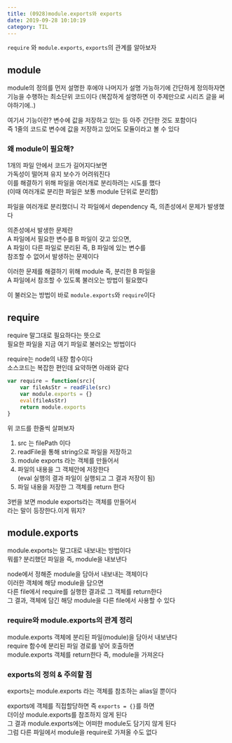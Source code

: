 ```yaml
---
title: (0928)module.exports와 exports
date: 2019-09-28 10:10:19
category: TIL
---
```


`require` 와 `module.exports`, `exports`의 관계를 알아보자

## module

module의 정의를 먼저 설명한 후에야 나머지가 설명 가능하기에
간단하게 정의하자면 기능을 수행하는 최소단위 코드이다
(복잡하게 설명하면 이 주제만으로 시리즈 글을 써야하기에..)

여기서 기능이란? 변수에 값을 저장하고 있는 등 아주 간단한 것도 포함이다  
즉 1줄의 코드로 변수에 값을 저장하고 있어도 모듈이라고 볼 수 있다

### 왜 module이 필요해?

1개의 파일 안에서 코드가 길어지다보면  
가독성이 떨어져 유지 보수가 어려워진다  
이를 해결하기 위해 파일을 여러개로 분리하려는 시도를 했다  
(이때 여러개로 분리한 파일은 보통 module 단위로 분리함)

파일을 여러개로 분리했더니
각 파일에서 dependency 즉, 의존성에서 문제가 발생했다

의존성에서 발생한 문제란  
A 파일에서 필요한 변수를 B 파일이 갖고 있으면,  
A 파일이 다른 파일로 분리된 즉, B 파일에 있는 변수를  
참조할 수 없어서 발생하는 문제이다

이러한 문제를 해결하기 위해 module 즉, 분리한 B 파일을  
A 파일에서 참조할 수 있도록 불러오는 방법이 필요했다

이 불러오는 방법이 바로 `module.exports`와 `require`이다

## require

require 말그대로 필요하다는 뜻으로  
필요한 파일을 지금 여기 파일로 불러오는 방법이다

require는 node의 내장 함수이다  
소스코드는 복잡한 편인데 요약하면 아래와 같다

```js
var require = function(src){
    var fileAsStr = readFile(src)
    var module.exports = {}
    eval(fileAsStr)
    return module.exports
}
```

위 코드를 한줄씩 살펴보자

1. src 는 filePath 이다
2. readFile을 통해 string으로 파일을 저장하고
3. module exports 라는 객체를 만들어서
4. 파일의 내용을 그 객체안에 저장한다  
   (eval 실행의 결과 파일이 실행되고 그 결과 저장이 됨)
5. 파일 내용을 저장한 그 객체를 return 한다

3번을 보면 module exports라는 객체를 만들어서  
라는 말이 등장한다.이게 뭐지?

## module.exports

module.exports는 말그대로 내보내는 방법이다  
뭐를? 분리했던 파일을 즉, module을 내보낸다

node에서 정해준 module을 담아서 내보내는 객체이다  
이러한 객체에 해당 module을 담으면  
다른 file에서 require를 실행한 결과로 그 객체를 return한다  
그 결과, 객체에 담긴 해당 module을 다른 file에서 사용할 수 있다

### require와 module.exports의 관계 정리

module.exports 객체에 분리된 파일(module)을 담아서 내보낸다  
require 함수에 분리된 파일 경로를 넣어 호출하면  
module.exports 객체를 return한다 즉, module을 가져온다

### exports의 정의 & 주의할 점

exports는 module.exports 라는 객체를 참조하는 alias일 뿐이다

exports에 객체를 직접할당하면 즉 `exports = {}`를 하면  
더이상 module.exports를 참조하지 않게 된다  
그 결과 module.exports에는 어떠한 module도 담기지 않게 된다  
그럼 다른 파일에서 module을 require로 가져올 수도 없다

